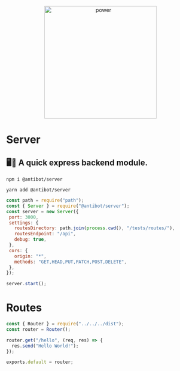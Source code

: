<p align="center">
   <img src="https://avatars.githubusercontent.com/u/88400076?s=200&v=4" alt="power" width="300" height="300">
</p>

# Server
 ## 🖥️💫 A quick express backend module.

 `npm i @antibot/server`
 
 `yarn add @antibot/server`

 ```js
const path = require("path");
const { Server } = require("@antibot/server");
const server = new Server({
  port: 3000,
  settings: {
    routesDirectory: path.join(process.cwd(), "/tests/routes/"),
    routesEndpoint: "/api",
    debug: true,
  },
  cors: {
    origin: "*",
    methods: "GET,HEAD,PUT,PATCH,POST,DELETE",
  },
});

server.start();
```

# Routes
```js
const { Router } = require("../../../dist");
const router = Router();

router.get("/hello", (req, res) => {
  res.send("Hello World!");
});

exports.default = router;
```